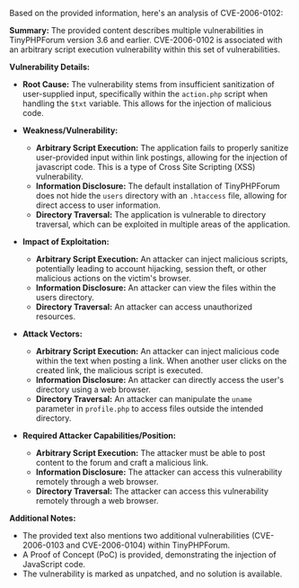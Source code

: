 Based on the provided information, here's an analysis of CVE-2006-0102:

**Summary:** The provided content describes multiple vulnerabilities in TinyPHPForum version 3.6 and earlier. CVE-2006-0102 is associated with an arbitrary script execution vulnerability within this set of vulnerabilities.

**Vulnerability Details:**

*   **Root Cause:** The vulnerability stems from insufficient sanitization of user-supplied input, specifically within the `action.php` script when handling the `$txt` variable. This allows for the injection of malicious code.

*   **Weakness/Vulnerability:**
    *   **Arbitrary Script Execution:**  The application fails to properly sanitize user-provided input within link postings, allowing for the injection of javascript code. This is a type of Cross Site Scripting (XSS) vulnerability.
    *   **Information Disclosure:** The default installation of TinyPHPForum does not hide the `users` directory with an `.htaccess` file, allowing for direct access to user information.
    *   **Directory Traversal:** The application is vulnerable to directory traversal, which can be exploited in multiple areas of the application.

*   **Impact of Exploitation:**
    *   **Arbitrary Script Execution:** An attacker can inject malicious scripts, potentially leading to account hijacking, session theft, or other malicious actions on the victim's browser.
    *   **Information Disclosure:** An attacker can view the files within the users directory.
    *   **Directory Traversal:** An attacker can access unauthorized resources.

*   **Attack Vectors:**
    *   **Arbitrary Script Execution:** An attacker can inject malicious code within the text when posting a link. When another user clicks on the created link, the malicious script is executed.
    *   **Information Disclosure:** An attacker can directly access the user's directory using a web browser.
    *   **Directory Traversal:** An attacker can manipulate the `uname` parameter in `profile.php` to access files outside the intended directory.

*  **Required Attacker Capabilities/Position:**
    *   **Arbitrary Script Execution:** The attacker must be able to post content to the forum and craft a malicious link.
    *   **Information Disclosure:** The attacker can access this vulnerability remotely through a web browser.
    *   **Directory Traversal:** The attacker can access this vulnerability remotely through a web browser.

**Additional Notes:**

*   The provided text also mentions two additional vulnerabilities (CVE-2006-0103 and CVE-2006-0104) within TinyPHPForum.
*   A Proof of Concept (PoC) is provided, demonstrating the injection of JavaScript code.
*   The vulnerability is marked as unpatched, and no solution is available.